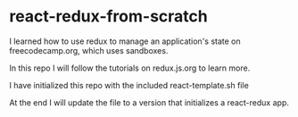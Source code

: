 # react-redux-from-scratch

I learned how to use redux to manage an application's state on freecodecamp.org, which uses sandboxes.

In this repo I will follow the tutorials on redux.js.org to learn more.

I have initialized this repo with the included react-template.sh file

At the end I will update the file to a version that initializes a react-redux app.
